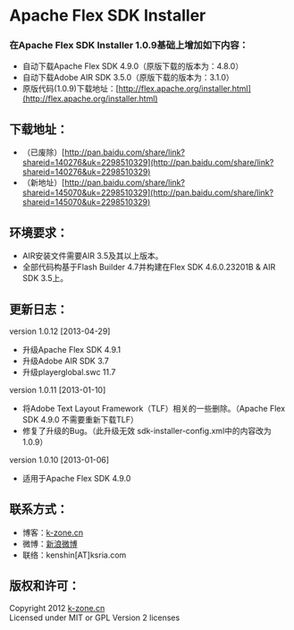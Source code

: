 Apache Flex SDK Installer
===================

### 在Apache Flex SDK Installer 1.0.9基础上增加如下内容：  
* 自动下载Apache Flex SDK 4.9.0（原版下载的版本为：4.8.0）
* 自动下载Adobe AIR SDK 3.5.0（原版下载的版本为：3.1.0）
* 原版代码(1.0.9)下载地址：[http://flex.apache.org/installer.html](http://flex.apache.org/installer.html)

## 下载地址：  
* （已废除）[http://pan.baidu.com/share/link?shareid=140276&uk=2298510329](http://pan.baidu.com/share/link?shareid=140276&uk=2298510329)
* （新地址）[http://pan.baidu.com/share/link?shareid=145070&uk=2298510329](http://pan.baidu.com/share/link?shareid=145070&uk=2298510329)

## 环境要求：
* AIR安装文件需要AIR 3.5及其以上版本。
* 全部代码构基于Flash Builder 4.7并构建在Flex SDK 4.6.0.23201B & AIR SDK 3.5上。

## 更新日志：
version 1.0.12 [2013-04-29]
* 升级Apache Flex SDK 4.9.1
* 升级Adobe AIR SDK 3.7
* 升级playerglobal.swc 11.7

version 1.0.11 [2013-01-10]
* 将Adobe Text Layout Framework（TLF）相关的一些删除。（Apache Flex SDK 4.9.0 不需要重新下载TLF）
* 修复了升级的Bug。（此升级无效 sdk-installer-config.xml中<latest>的内容改为1.0.9）

version 1.0.10 [2013-01-06]
* 适用于Apache Flex SDK 4.9.0

## 联系方式：
* 博客：[k-zone.cn](http://www.k-zone.cn/zblog)
* 微博：[新浪微博](http://weibo.com/23784148)
* 联络：kenshin[AT]ksria.com

## 版权和许可：
Copyright 2012 [k-zone.cn](http://www.k-zone.cn/zblog)  
Licensed under MIT or GPL Version 2 licenses
